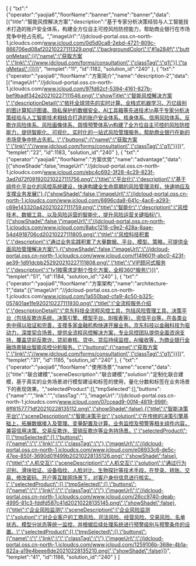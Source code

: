 [
	{
		"txt":"{\"operator\":\"yaojia6\",\"floorName\":\"banner\",\"name\":\"banner\",\"data\":[{\"title\":\"智能风控解决方案\",\"description\":\"基于专家分析决策经验与人工智能技术打造的账户安全体系，构建全方位自主可控风险防控能力，帮助商业银行在市场竞争中抢占先机。\",\"imageUrl\":\"//jdcloud-portal.oss.cn-north-1.jcloudcs.com/www.jcloud.com/0d5d0ca8-2ebd-4721-809c-866706ed08af20210227111329.png\",\"backgroundColor\":\"#1a284f\",\"buttonMetas\":[{\"name\":\"获取方案\",\"link\":\"//www.jdcloud.com/forms/consultation\",\"classTag\":\"q1\"}],\"tagMetas\":[]}]}",
		"templet":"11",
		"id":1182,
		"solution_id":"240"
	},
	{
		"txt":"{\"operator\":\"yaojia6\",\"floorName\":\"方案简介\",\"name\":\"description-2\",\"data\":[{\"imageUrl\":\"//jdcloud-portal.oss.cn-north-1.jcloudcs.com/www.jcloud.com/97fd62cf-5394-4161-827b-bef9badf342e20210227111546.png\",\"showTitle\":\"智能风控解决方案\",\"descriptionDetail\":\"依托全球领先的实时计算、全栈式机器学习、万亿级别的图计算知识图谱、隐私保护的数据安全、AI工具箱等先进技术\n基于专家分析决策经验与人工智能技术相结合打造的账户安全体系、核身体系、信用风险体系、反欺诈风险体系、风险画像体系、舆情预警体系\n构建了全方位自主可控的风险防控能力，提供智能化、可视化、实时化的一站式风险管理服务，帮助商业银行在新的市场竞争中抢占先机。\",\"buttons\":{\"name\":\"获取方案\",\"link\":\"//www.jdcloud.com/forms/consultation\",\"classTag\":\"q1\"}}]}",
		"templet":"22",
		"id":1183,
		"solution_id":"240"
	},
	{
		"txt":"{\"operator\":\"yaojia6\",\"floorName\":\"方案优势\",\"name\":\"advantage\",\"data\":[{\"showShade\":false,\"imageUrl\":\"//jdcloud-portal.oss.cn-north-1.jcloudcs.com/www.jcloud.com/ebc4c692-3f28-4c29-823f-3ad7d72f091920210227111756.png\",\"title\":\"平台化\",\"description\":\"基于组件化平台化的风控系统建设，快速构建全生命周期的风险管理流程，快速响应及支撑业务发展\"},{\"showShade\":false,\"imageUrl\":\"//jdcloud-portal.oss.cn-north-1.jcloudcs.com/www.jcloud.com/6896cda8-641c-4ac6-a293-c69e143320a420210227111759.png\",\"title\":\"智能化\",\"description\":\"风控技术、数据工具、以及风险运营的智能化，提升风险运营关键指标\"},{\"showShade\":false,\"imageUrl\":\"//jdcloud-portal.oss.cn-north-1.jcloudcs.com/www.jcloud.com/8abc1218-c9e2-428a-8aae-54d4918706cd20210227111805.png\",\"title\":\"风控科技积累\",\"description\":\"通过业务实践积累了大量数据、平台、模型、策略，可提供全面风险管理解决方案\"},{\"showShade\":false,\"imageUrl\":\"//jdcloud-portal.oss.cn-north-1.jcloudcs.com/www.jcloud.com/f149601f-abc0-423f-ae39-1d91dcbb252920210227111808.png\",\"title\":\"VIP顾问式服务\",\"description\":\"1v1按需求定制个性化方案，全程360°服务\"}]}",
		"templet":"51",
		"id":1184,
		"solution_id":"240"
	},
	{
		"txt":"{\"operator\":\"yaojia6\",\"floorName\":\"方案架构\",\"name\":\"architecture-1\",\"data\":[{\"imageUrl\":\"//jdcloud-portal.oss.cn-north-1.jcloudcs.com/www.jcloud.com/1a550bad-cfa9-4c50-b325-057401ae1fe920210227111930.png\",\"title\":\"全流程服务介绍\",\"descriptionDetail\":\"京东科技全流程风控工具，包括风险管理工具、决策平台（包括反欺诈系统、决策引擎、模型平台、BI报表等）、资信平台等，在各类业务中得以验证和完善，支撑多家金融机构快速开展业务。京东科技以金融科技为驱动力，深度契合场景，提供全流程风控解决方案，专业风控团队提供全面咨询支持，覆盖贷前反欺诈、贷前审核、贷中、贷后持续监控，AI催收等，为商业银行金融场景输出智能风控分析服务。\",\"buttons\":{\"name\":\"获取方案\",\"link\":\"//www.jdcloud.com/forms/consultation\",\"classTag\":\"q1\"}}]}",
		"templet":"31",
		"id":1185,
		"solution_id":"240"
	},
	{
		"txt":"{\"operator\":\"yaojia6\",\"floorName\":\"使用场景\",\"name\":\"scene\",\"data\":[{\"title\":\"联合建模\",\"sceneDescription\":\"联合建模\",\"solution\":\"定制化联合建模，基于真实的业务场景进行模型建设和标签的使用，量化分数和标签在业务场景下的表现效果。\",\"selectedProduct\":[],\"tmpSelected\":[],\"buttons\":{\"name\":\"\",\"link\":\"\",\"classTag\":\"\"},\"imageUrl\":\"//jdcloud-portal.oss.cn-north-1.jcloudcs.com/www.jcloud.com/07ccead9-00f4-4819-998f-8ff8157771df20210228135112.png\",\"showShade\":false},{\"title\":\"智能决策平台\",\"sceneDescription\":\"智能决策平台\",\"solution\":\"在传统的决策引擎基础上，拓展数据接入及管理、变量配置及计算、业务监控及预警等相关组件内容，兼容信用决策、交易反欺诈、营销反欺诈等业务持场景。\",\"selectedProduct\":[],\"tmpSelected\":[],\"buttons\":{\"name\":\"\",\"link\":\"\",\"classTag\":\"\"},\"imageUrl\":\"//jdcloud-portal.oss.cn-north-1.jcloudcs.com/www.jcloud.com/e08933c6-de5c-47ee-850f-3690d01f499b20210228135126.png\",\"showShade\":false},{\"title\":\"人机交互\",\"sceneDescription\":\"人机交互\",\"solution\":\"通过行为识别、滑块验证、设备指纹、人脸对比、生物探针等技术手段，在登录、转账、交易、修改密码、开户等互联网场景下，对客户身份信息进行核实。\",\"selectedProduct\":[],\"tmpSelected\":[],\"buttons\":{\"name\":\"\",\"link\":\"\",\"classTag\":\"\"},\"imageUrl\":\"//jdcloud-portal.oss.cn-north-1.jcloudcs.com/www.jcloud.com/26cc9740-deab-4995-81c3-fddfd587c41d20210228135145.png\",\"showShade\":false},{\"title\":\"企业风险监测\",\"sceneDescription\":\"企业风险监测\",\"solution\":\"对企业客户的工商风险、司法风险、经营风险、交易风险、名单状态、模型分状态等统一监控，并根据后续处理系统进行预警级别与预警条件的设置。\",\"selectedProduct\":[],\"tmpSelected\":[],\"buttons\":{\"name\":\"\",\"link\":\"\",\"classTag\":\"\"},\"imageUrl\":\"//jdcloud-portal.oss.cn-north-1.jcloudcs.com/www.jcloud.com/1259106b-368e-4b1a-822a-a19e4beee8de20210228135210.png\",\"showShade\":false}]}",
		"templet":"41",
		"id":1186,
		"solution_id":"240"
	}
]